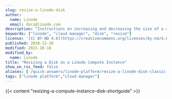 ```yaml
---
slug: resize-a-linode-disk
author:
  name: Linode
  email: docs@linode.com
description: "Instructions on increasing and decreasing the size of a disk on your Linode Compute Instance."
keywords: ["linode", "cloud manager", "disk", "resize"]
license: '[CC BY-ND 4.0](https://creativecommons.org/licenses/by-nd/4.0)'
published: 2018-12-26
modified: 2021-10-18
modified_by:
  name: Linode
title: "Resizing a Disk on a Linode Compute Instance"
show_on_rss_feed: false
aliases: ['/quick-answers/linode-platform/resize-a-linode-disk-classic-manager/','/quick-answers/linode-platform/resize-a-linode-disk-new-manager/','/quick-answers/linode-platform/resize-a-linode-disk/']
tags: ["linode platform","cloud manager"]
---
```


{{< content "resizing-a-compute-instance-disk-shortguide" >}}